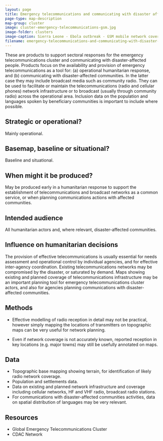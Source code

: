 ```yaml
---
layout: page
title: Emergency telecommunications and communicating with disaster affected communities
page-type: map-description
map-group: cluster
image: cluster-emergency-telecommunications-gsm.jpg
image-folder: clusters
image-caption: Sierra Leone - Ebola outbreak - GSM mobile network coverage (October 2014) and population density (projected 2014 figures)
filename: emergency-telecommunications-and-communicating-with-disaster-affected-communities
---
```


These are products to support sectoral responses for the emergency telecommunications cluster and communicating with disaster-affected people. Products focus on the availability and provision of emergency telecommunications as a tool for: \(a\) operational humanitarian response, and \(b\) communicating with disaster-affected communities. In the latter case they may include broadcast media such as community radio. They can be used to facilitate or maintain the telecommunications \(radio and cellular phones\) network infrastructure or to broadcast \(usually through community radio\) across the operational area. Inclusion data on the population and languages spoken by beneficiary communities is important to include where possible.

## Strategic or operational?

Mainly operational.

## Basemap, baseline or situational?

Baseline and situational.

## When might it be produced?

May be produced early in a humanitarian response to support the establishment of telecommunications and broadcast networks as a common service, or when planning communications actions with affected communities.

## Intended audience

All humanitarian actors and, where relevant, disaster-affected communities.

## Influence on humanitarian decisions

The provision of effective telecommunications is usually essential for needs assessment and operational control by individual agencies, and for effective inter-agency coordination. Existing telecommunications networks may be compromised by the disaster, or saturated by demand. Maps showing existing and planned coverage of telecommunications infrastructure may be an important planning tool for emergency telecommunications cluster actors, and also for agencies planning communications with disaster-affected communities.

## Methods

* Effective modelling of radio reception in detail may not be practical, however simply mapping the locations of transmitters on topographic maps can be very useful for network planning.

* Even if network coverage is not accurately known, reported reception in key locations \(e.g. major towns\) may still be usefully annotated on maps.

## Data

* Topographic base mapping showing terrain, for identification of likely radio network coverage.
* Population and settlements data.
* Data on existing and planned network infrastructure and coverage including cellular networks, HF and VHF radio, broadcast radio stations.
* For communications with disaster-affected communities activities, data on spatial distribution of languages may be very relevant.

## Resources

* Global Emergency Telecommunications Cluster
* CDAC Network

